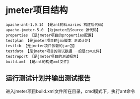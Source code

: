 # jmeter项目结构
```
apache-ant-1.9.14 【是ant的Binaries 构建后代码】
apache-jmeter-5.0 【为jmeter的Source 源代码】
properties 【是jmeter项目的properties配置】
testplan 【是jmeter项目的jmx脚本 测试计划】
testlib 【是jmeter项目依赖的jar包】
testdata 【是jmeter项目的测试数据 一般是csv文件】
testreport 【是jmeter项目的测试报告】
build.xml 【是ant的构建xml文件】
```

## 运行测试计划并输出测试报告
进入jmeter项目build.xml文件所在目录，cmd模式下，执行ant命令